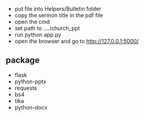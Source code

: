 - put file into Helpers/Bulletin folder
- copy the sermon title in the pdf file
- open the cmd
- set path to ..../church_ppt
- run python app.py
- open the browser and go to http://127.0.0.1:5000/

## package
  - flask
  - python-pptx
  - requests
  - bs4
  - tika
  - python-docx
